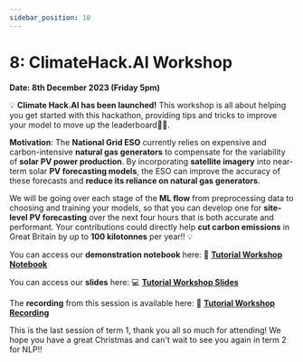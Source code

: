 ```yaml
---
sidebar_position: 10
---
```


# 8: ClimateHack.AI Workshop

**Date: 8th December 2023 (Friday 5pm)**

💡 **Climate Hack.AI has been launched!** This workshop is all about helping you get started with this hackathon, providing tips and tricks to improve your model to move up the leaderboard🙌🏼.

**Motivation**: The **National Grid ESO** currently relies on expensive and carbon-intensive **natural gas generators** to compensate for the variability of **solar PV power production**. By incorporating **satellite imagery** into near-term solar **PV forecasting models**, the ESO can improve the accuracy of these forecasts and **reduce its reliance on natural gas generators**.

We will be going over each stage of the **ML flow** from preprocessing data to choosing and training your models, so that you can develop one for **site-level PV forecasting** over the next four hours that is both accurate and performant. Your contributions could directly help **cut carbon emissions** in Great Britain by up to **100 kilotonnes** per year!! 💡

You can access our **demonstration notebook** here: 📘 [**Tutorial Workshop Notebook**](https://github.com/climatehackai/workshop-materials-2023/blob/main/workshop.ipynb)

You can access our **slides** here: 💻 [**Tutorial Workshop Slides**](https://www.canva.com/design/DAF0bofq91g/IxG-1r8F7sh_ovJeFwi3lA/edit?utm_content=DAF0bofq91g&utm_campaign=designshare&utm_medium=link2&utm_source=sharebutton)

The **recording** from this session is available here: 🎤 [**Tutorial Workshop Recording**](https://youtu.be/Gb23M3zy_yE?si=FGpvPhEY15OfFe7D)

This is the last session of term 1, thank you all so much for attending! We hope you have a great Christmas and can't wait to see you again in term 2 for NLP!!
